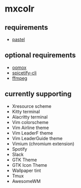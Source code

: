 # mxcolr

## requirements
* [pastel](https://github.com/sharkdp/pastel)

## optional requirements
* [oomox](https://github.com/themix-project/oomox)
* [spicetify-cli](https://github.com/khanhas/spicetify-cli)
* [ffmpeg](https://github.com/FFmpeg/FFmpeg)

## currently supporting
* Xresource scheme
* Kitty terminal
* Alacritty terminal
* Vim colorscheme
* Vim Airline theme
* Vim LeaderF theme
* Vim LeaderGuide theme
* Vimium (chromium extension)
* Spotify
* Slack
* GTK Theme
* GTK Icon Theme
* Wallpaper tint
* Tmux
* AwesomeWM




